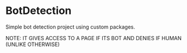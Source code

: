 # BotDetection

Simple bot detection project using custom packages.

NOTE: IT GIVES ACCESS TO A PAGE IF ITS BOT AND DENIES IF HUMAN (UNLIKE OTHERWISE)
